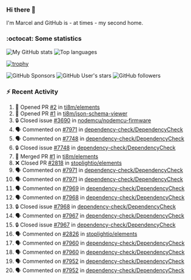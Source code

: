 ### Hi there 👋

I'm Marcel and GitHub is - at times - my second home.

<!--
**marcelstoer/marcelstoer** is a ✨ _special_ ✨ repository because its `README.md` (this file) appears on your GitHub profile.

Here are some ideas to get you started:

- 🔭 I’m currently working on ...
- 🌱 I’m currently learning ...
- 👯 I’m looking to collaborate on ...
- 🤔 I’m looking for help with ...
- 💬 Ask me about ...
- 📫 How to reach me: ...
- 😄 Pronouns: ...
- ⚡ Fun fact: ...
-->

### :octocat: Some statistics

<!-- https://github.com/anuraghazra/github-readme-stats -->

![My GitHub stats](https://github-readme-stats.vercel.app/api?username=marcelstoer&count_private=true&show_icons=true&hide_title=true)
![Top languages](https://github-readme-stats.vercel.app/api/top-langs/?username=marcelstoer&layout=compact&count_private=true&show_icons=true&hide_title=true&langs_count=10)

[![trophy](https://github-profile-trophy.vercel.app/?username=marcelstoer)](https://github.com/marcelstoer)

![GitHub Sponsors](https://img.shields.io/github/sponsors/marcelstoer?style=social)
![GitHub User's stars](https://img.shields.io/github/stars/marcelstoer?style=social)
![GitHub followers](https://img.shields.io/github/followers/marcelstoer?style=social)

### :zap: Recent Activity

<!--START_SECTION:activity-->
1. 💪 Opened PR [#2](https://github.com/ti8m/elements/pull/2) in [ti8m/elements](https://github.com/ti8m/elements)
2. 💪 Opened PR [#1](https://github.com/ti8m/json-schema-viewer/pull/1) in [ti8m/json-schema-viewer](https://github.com/ti8m/json-schema-viewer)
3. 🔒 Closed issue [#3690](https://github.com/nodemcu/nodemcu-firmware/issues/3690) in [nodemcu/nodemcu-firmware](https://github.com/nodemcu/nodemcu-firmware)
4. 🗣 Commented on [#7971](https://github.com/dependency-check/DependencyCheck/issues/7971#issuecomment-3348803004) in [dependency-check/DependencyCheck](https://github.com/dependency-check/DependencyCheck)
5. 🗣 Commented on [#7748](https://github.com/dependency-check/DependencyCheck/issues/7748#issuecomment-3342028915) in [dependency-check/DependencyCheck](https://github.com/dependency-check/DependencyCheck)
6. 🔒 Closed issue [#7748](https://github.com/dependency-check/DependencyCheck/issues/7748) in [dependency-check/DependencyCheck](https://github.com/dependency-check/DependencyCheck)
7. 🎉 Merged PR [#1](https://github.com/ti8m/elements/pull/1) in [ti8m/elements](https://github.com/ti8m/elements)
8. ❌ Closed PR [#2818](https://github.com/stoplightio/elements/pull/2818) in [stoplightio/elements](https://github.com/stoplightio/elements)
9. 🗣 Commented on [#7971](https://github.com/dependency-check/DependencyCheck/issues/7971#issuecomment-3332193225) in [dependency-check/DependencyCheck](https://github.com/dependency-check/DependencyCheck)
10. 🗣 Commented on [#7971](https://github.com/dependency-check/DependencyCheck/issues/7971#issuecomment-3330315627) in [dependency-check/DependencyCheck](https://github.com/dependency-check/DependencyCheck)
11. 🗣 Commented on [#7969](https://github.com/dependency-check/DependencyCheck/issues/7969#issuecomment-3330269551) in [dependency-check/DependencyCheck](https://github.com/dependency-check/DependencyCheck)
12. 🗣 Commented on [#7968](https://github.com/dependency-check/DependencyCheck/issues/7968#issuecomment-3330253144) in [dependency-check/DependencyCheck](https://github.com/dependency-check/DependencyCheck)
13. 🔒 Closed issue [#7968](https://github.com/dependency-check/DependencyCheck/issues/7968) in [dependency-check/DependencyCheck](https://github.com/dependency-check/DependencyCheck)
14. 🗣 Commented on [#7967](https://github.com/dependency-check/DependencyCheck/issues/7967#issuecomment-3328607788) in [dependency-check/DependencyCheck](https://github.com/dependency-check/DependencyCheck)
15. 🔒 Closed issue [#7967](https://github.com/dependency-check/DependencyCheck/issues/7967) in [dependency-check/DependencyCheck](https://github.com/dependency-check/DependencyCheck)
16. 🗣 Commented on [#2826](https://github.com/stoplightio/elements/pull/2826#issuecomment-3324565644) in [stoplightio/elements](https://github.com/stoplightio/elements)
17. 🗣 Commented on [#7960](https://github.com/dependency-check/DependencyCheck/issues/7960#issuecomment-3324184784) in [dependency-check/DependencyCheck](https://github.com/dependency-check/DependencyCheck)
18. 🗣 Commented on [#7960](https://github.com/dependency-check/DependencyCheck/issues/7960#issuecomment-3324119877) in [dependency-check/DependencyCheck](https://github.com/dependency-check/DependencyCheck)
19. 🗣 Commented on [#7952](https://github.com/dependency-check/DependencyCheck/pull/7952#issuecomment-3323925439) in [dependency-check/DependencyCheck](https://github.com/dependency-check/DependencyCheck)
20. 🗣 Commented on [#7952](https://github.com/dependency-check/DependencyCheck/pull/7952#issuecomment-3323807537) in [dependency-check/DependencyCheck](https://github.com/dependency-check/DependencyCheck)
<!--END_SECTION:activity-->

